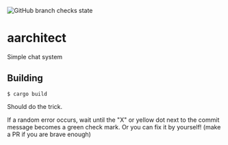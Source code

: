 ![GitHub branch checks state](https://img.shields.io/github/checks-status/rodovia/aarchitect/trunk)

# aarchitect
Simple chat system

## Building

```
$ cargo build
```

Should do the trick.

If a random error occurs, wait until the "X" or yellow dot next to the commit message becomes a green check mark. Or you can fix it by yourself! (make a PR if you are brave enough)

